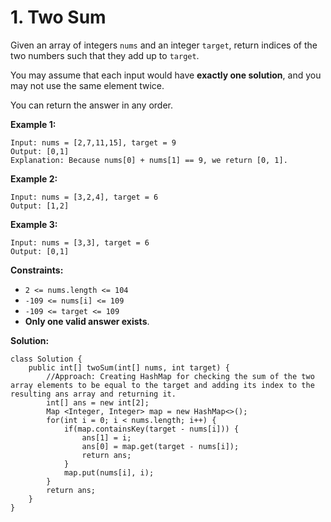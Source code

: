 # 1. Two Sum

Given an array of integers `nums` and an integer `target`, return indices of the two numbers such that they add up to `target`.

You may assume that each input would have **exactly one solution**, and you may not use the same element twice.

You can return the answer in any order.

 

**Example 1:**
```
Input: nums = [2,7,11,15], target = 9
Output: [0,1]
Explanation: Because nums[0] + nums[1] == 9, we return [0, 1].
```
**Example 2:**
```
Input: nums = [3,2,4], target = 6
Output: [1,2]
```
**Example 3:**
```
Input: nums = [3,3], target = 6
Output: [0,1]
```

**Constraints:**

* `2 <= nums.length <= 104`
* `-109 <= nums[i] <= 109`
* `-109 <= target <= 109`
* **Only one valid answer exists**.

**Solution:**
```
class Solution {
    public int[] twoSum(int[] nums, int target) {
        //Approach: Creating HashMap for checking the sum of the two array elements to be equal to the target and adding its index to the resulting ans array and returning it. 
        int[] ans = new int[2];
        Map <Integer, Integer> map = new HashMap<>();
        for(int i = 0; i < nums.length; i++) {
            if(map.containsKey(target - nums[i])) {
                ans[1] = i;
                ans[0] = map.get(target - nums[i]);
                return ans;
            }
            map.put(nums[i], i);
        } 
        return ans;
    }
}
```
